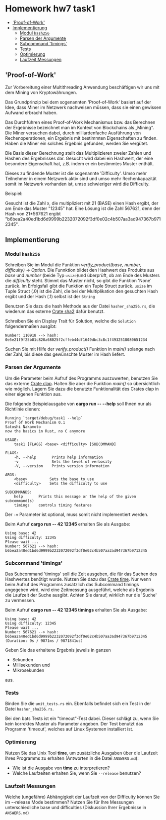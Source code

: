# Homework hw7 task1

- ['Proof-of-Work'](#proof-of-work)
- [Implementierung](#implementierung)
    - [Modul `hash256`](#modul-hash256)
    - [Parsen der Argumente](#parsen-der-argumente)
    - [Subcommand 'timings'](#subcommand-timings)
    - [Tests](#tests)
    - [Optimierung](#optimierung)
    - [Laufzeit Messungen](#laufzeit-messungen)

## 'Proof-of-Work'
Zur Vorbereitung einer Multithreading Anwendung beschäftigen wir uns mit dem Mining von Kryptowährungen.

Das Grundprinzip bei dem sogenannten 'Proof-of-Work' basiert auf der Idee, dass Miner im Netzwerk nachweisen müssen, dass sie einen gewissen Aufwand erbracht haben.

Das Durchführen eines Proof-of-Work Mechanismus bzw. das Berechnen der Ergebnisse bezeichnet man im Kontext von Blockchains als „Mining“. Die Miner versuchen dabei, durch milliardenfache Ausführung von Rechenoperationen, ein Ergebnis mit bestimmten Eigenschaften zu finden. Haben die Miner ein solches Ergebnis gefunden, werden Sie vergütet.

Die Basis dieser Berechnung stellt das Multiplizieren zweier Zahlen und Hashen des Ergebnisses dar. Gesucht wird dabei ein Hashwert, der eine besondere Eigenschaft hat, z.B. indem er ein bestimmtes Muster enthält.

Dieses zu findende Muster ist die sogenannte 'Difficulty'. Umso mehr Teilnehmer in einem Netzwerk aktiv sind und umso mehr Rechenkapazität somit im Netzwerk vorhanden ist, umso schwieriger wird die Difficulty.

Beispiel:

Gesucht ist die Zahl x, die multipliziert mit 21 (BASE) einen Hash ergibt, der am Ende das Muster "12345" hat. Eine Lösung ist die Zahl 567621, denn der Hash von 21*567621 ergibt "b6bea2a40ed1bd6d9999b2232072092f3df0e02c4b507aa3ad947367b9712345".

## Implementierung

### Modul `hash256`

Schreiben Sie im Modul die Funktion *verify_product(base, number, difficulty) -> Option<Solution>*. Die Funnktion bildet den Hashwert des Produkts aus *base* und *number* (beide Typ `usize`)und überprüft, ob am Ende des Musters die *difficulty* steht. Stimmt das Muster nicht, so gibt die Funktion 'None' zurück. Im Erfolgsfall gibt die Funktion ein Tuple Struct zurück. `usize` im Tuple Struct (.0) ist die Zahl, die bei der Multiplikation den gesuchten Hash ergibt und der Hash (.1) selbst ist der `String`

Benutzen Sie dazu die hash Methode aus der Datei `hasher_sha256.rs`, die wiederum das externe [Crate sha2][] dafür benutzt.

Schreiben Sie ein Display Trait für Solution, welche die `Solution` folgendermaßen ausgibt:

```text
Number: 110918 --> hash: 0e5e21f9f25b01c820a68025f2cffeb44df1649dbc3c8c1f4932518080651234
```

Suchen Sie mit Hilfe der *verify_product()* Funktion in *main()* solange nach der Zahl, bis diese das gewünschte Muster im Hash liefert.

### Parsen der Argumente

Um die Parameter beim Aufruf des Programms auszuwerten, benutzen Sie das externe [Crate clap][]. Halten Sie aber die Funktion *main()* so übersichtlich wie möglich. Lagern Sie dazu die benutzte Funktionalität des Crates clap in einer eigenen Funktion aus.

Die folgende Beispielausgabe von **cargo run -- --help** soll Ihnen nur als Richtlinie dienen:

```text
Running `target/debug/task1 --help`
Proof of Work Mechanism 0.1
Satoshi Nakamoto
now the basics in Rust, no C anymore

USAGE:
    task1 [FLAGS] <base> <difficulty> [SUBCOMMAND]

FLAGS:
    -h, --help       Prints help information
    -v               Sets the level of verbosity
    -V, --version    Prints version information

ARGS:
    <base>          Sets the base to use
    <difficulty>    Sets the difficulty to use

SUBCOMMANDS:
    help       Prints this message or the help of the given subcommand(s)
    timings    controls timing features
```

Der `-v` Parameter ist optional, muss somit nicht implementiert werden.

Beim Aufruf **cargo run -- 42 12345** erhalten Sie als Ausgabe:

```text
Using base: 42
Using difficulty: 12345
Please wait ...
Number: 567621 --> hash: b6bea2a40ed1bd6d9999b2232072092f3df0e02c4b507aa3ad947367b9712345

```

### Subcommand 'timings'

Das Subcommand 'timings' soll die Zeit ausgeben, die für das Suchen des Hashwertes benötigt wurde. Nutzen Sie dazu das [Crate time][]. Nur wenn beim Aufruf des Programms zusätzlich das Subcommand timings angegeben wird, wird eine Zeitmessung ausgeführt, welche als Ergebnis die Laufzeit der Suche ausgibt. Achten Sie darauf, wirklich nur die 'Suche' zu vermessen.

Beim Aufruf **cargo run -- 42 12345 timings** erhalten Sie als Ausgabe:

```text
Using base: 42
Using difficulty: 12345
Please wait ...
Number: 567621 --> hash: b6bea2a40ed1bd6d9999b2232072092f3df0e02c4b507aa3ad947367b9712345
(Duration: 9s / 9871ms / 9871841us)
```

Geben Sie das erhaltene Ergebnis jeweils in ganzen

- Sekunden
- Millisekunden und
- Mikrosekunden

aus.

### Tests

Binden Sie die `unit_tests.rs` ein. Ebenfalls befindet sich ein Test in der Datei `hasher_sha256.rs`. 

Bei den bats Tests ist ein "timeout"-Test dabei. Dieser schlägt zu, wenn Sie kein korrektes Muster als Parameter angeben. Der Test benutzt das Programm 'timeout', welches auf Linux Systemen installiert ist.

### Optimierung

Nutzen Sie das Unix Tool **time**, um zusätzliche Ausgaben über die Laufzeit Ihres Programms zu erhalten (Antworten in die Datei `ANSWERS.md`):

- Wie ist die Ausgabe von **time** zu interpretieren?
- Welche Laufzeiten erhalten Sie, wenn Sie `--release` benutzen?

### Laufzeit Messungen

Welche (ungefähre) Abhängigkeit der Laufzeit von der Difficulty können Sie im --release Mode bestimmen? Nutzen Sie für Ihre Messungen unterschiedliche base und difficulties (Diskussion Ihrer Ergebnisse in `ANSWERS.md`)

[Crate clap]: https://docs.rs/clap/
[Crate sha2]: https://docs.rs/sha2/
[Crate time]: https://docs.rs/time/
